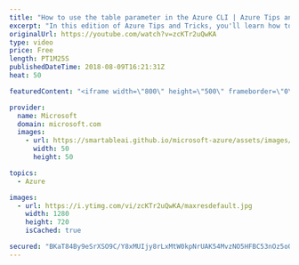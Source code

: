 ```yaml
---
title: "How to use the table parameter in the Azure CLI | Azure Tips and Tricks"
excerpt: "In this edition of Azure Tips and Tricks, you'll learn how to use the table parameter to change the format of the output when you are issuing commands with Azure CLI (Command Line Interface). When you work with version 2.0 of the Azure CLI, the results from the commands are typically returned in the"
originalUrl: https://youtube.com/watch?v=zcKTr2uQwKA
type: video
price: Free
length: PT1M25S
publishedDateTime: 2018-08-09T16:21:31Z
heat: 50

featuredContent: "<iframe width=\"800\" height=\"500\" frameborder=\"0\" src=\"https://www.youtube.com/embed/zcKTr2uQwKA\" allow=\"accelerometer; autoplay; encrypted-media; gyroscope; picture-in-picture\" allowfullscreen></iframe>"

provider:
  name: Microsoft
  domain: microsoft.com
  images:
    - url: https://smartableai.github.io/microsoft-azure/assets/images/organizations/microsoft.com-50x50.jpg
      width: 50
      height: 50

topics:
  - Azure

images:
  - url: https://i.ytimg.com/vi/zcKTr2uQwKA/maxresdefault.jpg
    width: 1280
    height: 720
    isCached: true

secured: "BKaT84By9eSrXSO9C/Y8xMUIjy8rLxMtW0kpNrUAK54MvzNO5HFBC53nOz5oOIHVRv1hDEyz8sIPyyi4yLgQP0uVXU/1aoNx4fJf6AWPCwqTGBR9hBu52WCL/ovFUFUcKAL1j4ZWvhmC8HxRHQ9etxTt0i/nt8D7e51/330idnygvqudgI4zfjp7U3AF8VllaAtPz1AiaJhanzX7q5+6LIL4acYxQ6cLGBSvWQmQhIEfE8Ft7axmwpPLd8+a/+y2umW+8IpfzKU/0ZgJ+KXBJn0APX8cEm2SNiB8CQ0fvyggL39Mj1so+re0J7cRkFTseSR79QCpODABzopS3nM3RhY6Q+BQ3T+tOQmLjS5opMvPcg1yqaZbPpbFYcmLAOhxvHIYf+p2qSjGdYIOXVI0Sgenf6MS0xhh9m1UAA2WABY=;XPoWYijwlFTO0T6VtvnLZw=="
---
```


